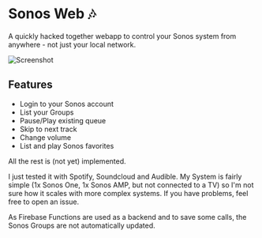 # Sonos Web 🎶

A quickly hacked together webapp to control your Sonos system from anywhere - not just your local network.

![Screenshot](https://user-images.githubusercontent.com/15780097/167259921-83ee4024-ff94-4937-806b-19ba17bd8063.png)

## Features

* Login to your Sonos account
* List your Groups
* Pause/Play existing queue
* Skip to next track
* Change volume
* List and play Sonos favorites

All the rest is (not yet) implemented.

I just tested it with Spotify, Soundcloud and Audible. My System is fairly simple (1x Sonos One, 1x Sonos AMP, but not connected to a TV) so I'm not sure how it scales with more complex systems. If you have problems, feel free to open an issue.

As Firebase Functions are used as a backend and to save some calls, the Sonos Groups are not automatically updated.

